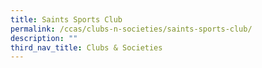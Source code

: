 ```yaml
---
title: Saints Sports Club
permalink: /ccas/clubs-n-societies/saints-sports-club/
description: ""
third_nav_title: Clubs & Societies
---
```

